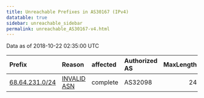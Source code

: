 ```yaml
---
title: Unreachable Prefixes in AS30167 (IPv4)
datatable: true
sidebar: unreachable_sidebar
permalink: unreachable_AS30167-v4.html
---
```


Data as of 2018-10-22 02:35:00 UTC


<div class="datatable-begin"></div>

| Prefix                                                 | Reason                                                                                                | affected   | Authorized AS   |   MaxLength | Anchor                           |   unreachable /24s |
|:-------------------------------------------------------|:------------------------------------------------------------------------------------------------------|:-----------|:----------------|------------:|:---------------------------------|-------------------:|
| [68.64.231.0/24](https://stat.ripe.net/68.64.231.0/24) | [INVALID ASN](https://rpki-validator.ripe.net/announcement-preview?asn=AS30167&prefix=68.64.231.0/24) | complete   | AS32098         |          24 | [ARIN](unreachable_ARIN-v4.html) |                  1 |

<div class="datatable-end"></div>